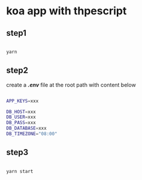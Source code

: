# koa app with thpescript

## step1

```bash

yarn 

```

## step2

create a  ***.env***  file at the root path with  content below

```bash

APP_KEYS=xxx

DB_HOST=xxx
DB_USER=xxx
DB_PASS=xxx
DB_DATABASE=xxx
DB_TIMEZONE="08:00"


```

## step3

```bash

yarn start

```
